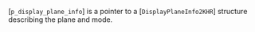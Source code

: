[`p_display_plane_info`] is a pointer to a [`DisplayPlaneInfo2KHR`]
structure describing the plane and mode.